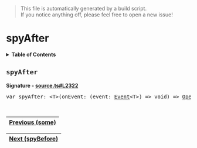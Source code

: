 > This file is automatically generated by a build script.<br>If you notice anything off, please feel free to open a new issue!

# spyAfter

<details><summary><b>Table of Contents</b></summary>

1. [<code>spyAfter</code>](#spyAfter)</details>

## <a name="spyAfter"></a><code>spyAfter</code>

<b>Signature - [source.ts#L2322](..\/..\/packages\/core\/src\/source.ts#L2322)</b>

<pre>var spyAfter: &lt;T&gt;(onEvent: (event: <a href="../02-api-event/00-Event.md#Event">Event</a>&lt;T&gt;) =&gt; void) =&gt; <a href="000-Operator.md#Operator">Operator</a>&lt;T, T&gt;</pre><br>

| [Previous \(some\)](075-some.md#readme) |
| --- |

<div align="right">

| [Next \(spyBefore\)](077-spyBefore.md#readme) |
| --- |
</div>
